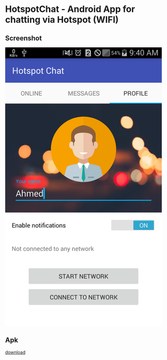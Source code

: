 # HotspotChat - Android App for chatting via Hotspot (WIFI)

## Screenshot
![screenshot](/screenshots/device-2017-02-21-094043.png)

## Apk
[download](/app/build/outputs/apk/app-debug.apk)